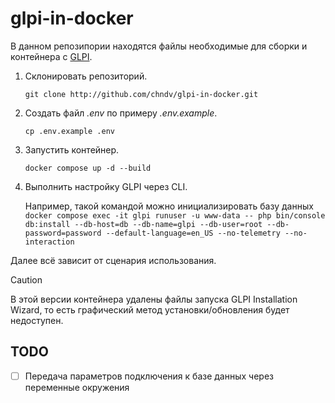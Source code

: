 # glpi-in-docker

В данном репозипории находятся файлы необходимые для сборки и контейнера с [GLPI](https://github.com/glpi-project/glpi).

1. Склонировать репозиторий.

    `git clone http://github.com/chndv/glpi-in-docker.git`

2. Создать файл *.env* по примеру *.env.example*.

    `cp .env.example .env`

3. Запустить контейнер.
    
    `docker compose up -d --build`
    
4. Выполнить настройку GLPI через CLI.
    
    Например, такой командой можно инициализировать базу данных `docker compose exec -it glpi runuser -u www-data -- php bin/console db:install --db-host=db --db-name=glpi --db-user=root --db-password=password --default-language=en_US --no-telemetry --no-interaction`

Далее всё зависит от сценария использования.

> [!CAUTION]
> В этой версии контейнера удалены файлы запуска GLPI Installation Wizard, то есть графический метод установки/обновления будет недоступен.

## TODO

- [ ] Передача параметров подключения к базе данных через переменные окружения